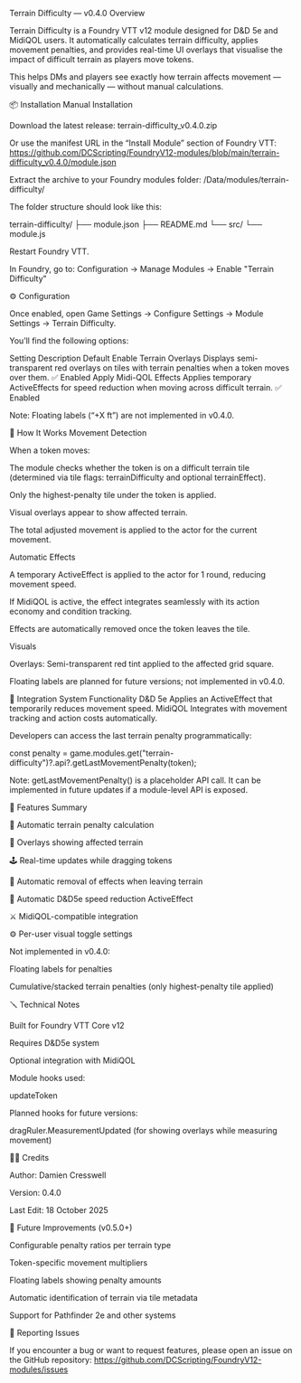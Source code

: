 Terrain Difficulty — v0.4.0
Overview

Terrain Difficulty is a Foundry VTT v12 module designed for D&D 5e and MidiQOL users.
It automatically calculates terrain difficulty, applies movement penalties, and provides real-time UI overlays that visualise the impact of difficult terrain as players move tokens.

This helps DMs and players see exactly how terrain affects movement — visually and mechanically — without manual calculations.

📦 Installation
Manual Installation

Download the latest release:
terrain-difficulty_v0.4.0.zip

Or use the manifest URL in the “Install Module” section of Foundry VTT:
https://github.com/DCScripting/FoundryV12-modules/blob/main/terrain-difficulty_v0.4.0/module.json

Extract the archive to your Foundry modules folder:
<Foundry Data Folder>/Data/modules/terrain-difficulty/

The folder structure should look like this:

terrain-difficulty/
├── module.json
├── README.md
└── src/
    └── module.js


Restart Foundry VTT.

In Foundry, go to:
Configuration → Manage Modules → Enable "Terrain Difficulty"

⚙️ Configuration

Once enabled, open Game Settings → Configure Settings → Module Settings → Terrain Difficulty.

You’ll find the following options:

Setting	Description	Default
Enable Terrain Overlays	Displays semi-transparent red overlays on tiles with terrain penalties when a token moves over them.	✅ Enabled
Apply Midi-QOL Effects	Applies temporary ActiveEffects for speed reduction when moving across difficult terrain.	✅ Enabled

Note: Floating labels (“+X ft”) are not implemented in v0.4.0.

🧭 How It Works
Movement Detection

When a token moves:

The module checks whether the token is on a difficult terrain tile (determined via tile flags: terrainDifficulty and optional terrainEffect).

Only the highest-penalty tile under the token is applied.

Visual overlays appear to show affected terrain.

The total adjusted movement is applied to the actor for the current movement.

Automatic Effects

A temporary ActiveEffect is applied to the actor for 1 round, reducing movement speed.

If MidiQOL is active, the effect integrates seamlessly with its action economy and condition tracking.

Effects are automatically removed once the token leaves the tile.

Visuals

Overlays: Semi-transparent red tint applied to the affected grid square.

Floating labels are planned for future versions; not implemented in v0.4.0.

🧩 Integration
System	Functionality
D&D 5e	Applies an ActiveEffect that temporarily reduces movement speed.
MidiQOL	Integrates with movement tracking and action costs automatically.

Developers can access the last terrain penalty programmatically:

const penalty = game.modules.get("terrain-difficulty")?.api?.getLastMovementPenalty(token);


Note: getLastMovementPenalty() is a placeholder API call. It can be implemented in future updates if a module-level API is exposed.

🧰 Features Summary

🔄 Automatic terrain penalty calculation

🌄 Overlays showing affected terrain

🕹️ Real-time updates while dragging tokens

🎯 Automatic removal of effects when leaving terrain

🧙 Automatic D&D5e speed reduction ActiveEffect

⚔️ MidiQOL-compatible integration

⚙️ Per-user visual toggle settings

Not implemented in v0.4.0:

Floating labels for penalties

Cumulative/stacked terrain penalties (only highest-penalty tile applied)

🪛 Technical Notes

Built for Foundry VTT Core v12

Requires D&D5e system

Optional integration with MidiQOL

Module hooks used:

updateToken

Planned hooks for future versions:

dragRuler.MeasurementUpdated (for showing overlays while measuring movement)

🧑‍💻 Credits

Author: Damien Cresswell

Version: 0.4.0

Last Edit: 18 October 2025

🧩 Future Improvements (v0.5.0+)

Configurable penalty ratios per terrain type

Token-specific movement multipliers

Floating labels showing penalty amounts

Automatic identification of terrain via tile metadata

Support for Pathfinder 2e and other systems

🐞 Reporting Issues

If you encounter a bug or want to request features, please open an issue on the GitHub repository:
https://github.com/DCScripting/FoundryV12-modules/issues
